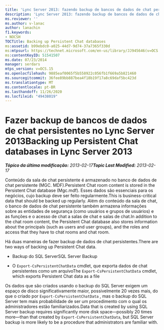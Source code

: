 ```yaml
---
title: 'Lync Server 2013: fazendo backup de bancos de dados de chat persistente'
description: 'Lync Server 2013: fazendo backup de bancos de dados de chat persistentes.'
ms.reviewer: ''
ms.author: v-lanac
author: lanachin
f1.keywords:
- NOCSH
TOCTitle: Backing up Persistent Chat databases
ms:assetid: b99ebdc0-a025-44d7-9d74-37a7365f330d
ms:mtpsurl: https://technet.microsoft.com/en-us/library/JJ945646(v=OCS.15)
ms:contentKeyID: 51541507
ms.date: 07/23/2014
manager: serdars
mtps_version: v=OCS.15
ms.openlocfilehash: 9885eaf0065f5b558922c056fb1f669a5b821460
ms.sourcegitcommit: 36fee89bb887bea4f18b19f17a8c69daf5bc423d
ms.translationtype: MT
ms.contentlocale: pt-BR
ms.lasthandoff: 11/26/2020
ms.locfileid: "49438019"
---
```

# <a name="backing-up-persistent-chat-databases-in-lync-server-2013"></a><span data-ttu-id="19f85-103">Fazer backup de bancos de dados de chat persistentes no Lync Server 2013</span><span class="sxs-lookup"><span data-stu-id="19f85-103">Backing up Persistent Chat databases in Lync Server 2013</span></span>

<div data-xmlns="http://www.w3.org/1999/xhtml">

<div class="topic" data-xmlns="http://www.w3.org/1999/xhtml" data-msxsl="urn:schemas-microsoft-com:xslt" data-cs="https://msdn.microsoft.com/">

<div data-asp="https://msdn2.microsoft.com/asp">



</div>

<div id="mainSection">

<div id="mainBody"><span data-ttu-id="19f85-104">

<span> </span></span><span class="sxs-lookup"><span data-stu-id="19f85-104">

<span> </span></span></span>

<span data-ttu-id="19f85-105">_**Tópico da última modificação:** 2013-02-17_</span><span class="sxs-lookup"><span data-stu-id="19f85-105">_**Topic Last Modified:** 2013-02-17_</span></span>

<span data-ttu-id="19f85-106">Conteúdo da sala de chat persistente é armazenado no banco de dados de chat persistente (MGC. MDF).</span><span class="sxs-lookup"><span data-stu-id="19f85-106">Persistent Chat room content is stored in the Persistent Chat database (Mgc.mdf).</span></span> <span data-ttu-id="19f85-107">Esses dados são essenciais para os negócios, cujo backup deve ser feito regularmente.</span><span class="sxs-lookup"><span data-stu-id="19f85-107">This is business-critical data that should be backed up regularly.</span></span> <span data-ttu-id="19f85-108">Além do conteúdo da sala de chat, o banco de dados de chat persistente também armazena informações sobre as entidades de segurança (como usuários e grupos de usuários) e as funções e o acesso de chat a salas de chat e salas de chat.</span><span class="sxs-lookup"><span data-stu-id="19f85-108">In addition to the chat room content, the Persistent Chat database also stores information about the principals (such as users and user groups), and the roles and access that they have to chat rooms and chat room.</span></span>

<span data-ttu-id="19f85-109">Há duas maneiras de fazer backup de dados de chat persistentes.</span><span class="sxs-lookup"><span data-stu-id="19f85-109">There are two ways of backing up Persistent Chat data.</span></span>

  - <span data-ttu-id="19f85-110">Backup do SQL Server</span><span class="sxs-lookup"><span data-stu-id="19f85-110">SQL Server Backup</span></span>

  - <span data-ttu-id="19f85-111">O `Export-CsPersistentChatData` cmdlet, que exporta dados de chat persistentes como um arquivo</span><span class="sxs-lookup"><span data-stu-id="19f85-111">The `Export-CsPersistentChatData` cmdlet, which exports Persistent Chat data as a file</span></span>

<span data-ttu-id="19f85-112">Os dados que são criados usando o backup do SQL Server exigem um espaço de disco significativamente maior, possivelmente 20 vezes mais, do que o criado por `Export-CsPersistentChatData` , mas o backup do SQL Server tem mais probabilidade de ser um procedimento com o qual os administradores estão familiarizados.</span><span class="sxs-lookup"><span data-stu-id="19f85-112">Data that is created by using SQL Server backup requires significantly more disk space—possibly 20 times more—than that created by `Export-CsPersistentChatData`, but SQL Server backup is more likely to be a procedure that administrators are familiar with.</span></span>

<span data-ttu-id="19f85-113"></div>

<span> </span>

</div>

</div>

</span><span class="sxs-lookup"><span data-stu-id="19f85-113"></div>

<span> </span>

</div>

</div>

</span></span></div>

